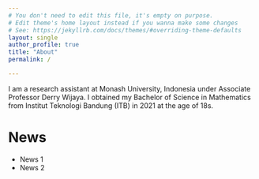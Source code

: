 ```yaml
---
# You don't need to edit this file, it's empty on purpose.
# Edit theme's home layout instead if you wanna make some changes
# See: https://jekyllrb.com/docs/themes/#overriding-theme-defaults
layout: single
author_profile: true
title: "About"
permalink: /

---
```


I am a research assistant at Monash University, Indonesia under Associate Professor Derry Wijaya. I obtained my Bachelor of Science in Mathematics from Institut Teknologi Bandung (ITB) in 2021 at the age of 18s.
<!-- {: .text-justify} -->

# News
- News 1
- News 2